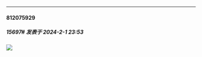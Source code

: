 
*****

####  812075929  
##### 15697#       发表于 2024-2-1 23:53

<img src="https://static.saraba1st.com/image/smiley/face2017/075.png" referrerpolicy="no-referrer">

